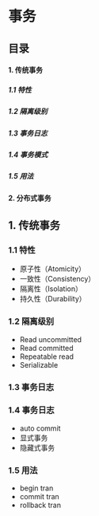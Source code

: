 # 事务
## 目录
#### 1. 传统事务
##### 1.1 特性
##### 1.2 隔离级别
##### 1.3 事务日志
##### 1.4 事务模式
##### 1.5 用法
#### 2. 分布式事务


## 1. 传统事务
### 1.1 特性
+ 原子性（Atomicity）
+ 一致性（Consistency）
+ 隔离性（Isolation）
+ 持久性（Durability）

### 1.2 隔离级别
+ Read uncommitted
+ Read committed
+ Repeatable read
+ Serializable

### 1.3 事务日志

### 1.4 事务日志
+ auto commit
+ 显式事务
+ 隐藏式事务
### 1.5 用法
+ begin tran
+ commit tran
+ rollback tran
